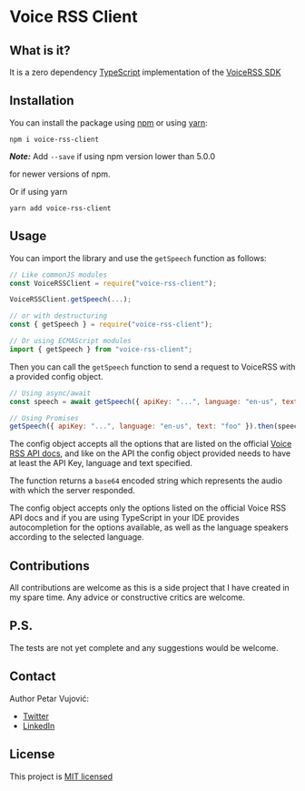 [comment]: <> (<a href="https://www.npmjs.com/package/voice-rss-client" target="_blank">)

[comment]: <> (<img src="https://img.shields.io/npm/v/voice-rss-client.svg" alt="NPM Version" /></a>)

[comment]: <> (<a href="https://www.npmjs.com/package/voice-rss-client" target="_blank">)

[comment]: <> (<img src="https://img.shields.io/npm/l/voice-rss-client.svg" alt="Package License" /></a>)

[comment]: <> (<a href="https://www.npmjs.com/package/voice-rss-client" target="_blank">)

[comment]: <> (<img src="https://img.shields.io/npm/dm/voice-rss-client.svg" alt="NPM Downloads" /></a>)

# Voice RSS Client

## What is it?

It is a zero dependency [TypeScript](https://www.typescriptlang.org/) implementation of the [VoiceRSS SDK](http://www.voicerss.org/api/)

## Installation

You can install the package using [npm](https://npmjs.com/) or using [yarn](https://yarnpkg.com):

```shell
npm i voice-rss-client
```

***Note:*** Add `--save` if using npm version lower than 5.0.0

for newer versions of npm.

Or if using yarn

```shell
yarn add voice-rss-client
```

## Usage

You can import the library and use the `getSpeech` function as follows:

```javascript
// Like commonJS modules
const VoiceRSSClient = require("voice-rss-client");

VoiceRSSClient.getSpeech(...);

// or with destructuring
const { getSpeech } = require("voice-rss-client");

// Or using ECMAScript modules
import { getSpeech } from "voice-rss-client";
```

Then you can call the `getSpeech` function to send a request to VoiceRSS with a provided config object.

```javascript
// Using async/await
const speech = await getSpeech({ apiKey: "...", language: "en-us", text: "foo" });

// Using Promises
getSpeech({ apiKey: "...", language: "en-us", text: "foo" }).then(speech => {...});
```

The config object accepts all the options that are listed on the official [Voice RSS API docs](http://www.voicerss.org/api/),
and like on the API the config object provided needs to have at least the API Key, language and text specified.

The function returns a `base64` encoded string which represents the audio with which the server responded.

The config object accepts only the options listed on the official Voice RSS API docs and if you are using TypeScript
in your IDE provides autocompletion for the options available, as well as the language speakers according to the
selected language.

## Contributions

All contributions are welcome as this is a side project that I have created in my spare time. Any advice or
constructive critics are welcome.

## P.S.

The tests are not yet complete and any suggestions would be welcome.

## Contact

Author Petar Vujović:

- [Twitter](https://twitter.com/petarvujovic98)
- [LinkedIn](https://linkedin.com/in/petarvujović)

## License

This project is [MIT licensed](https://github.com/petarvujovic98/voice-rss-client/blob/main/LICENSE)
